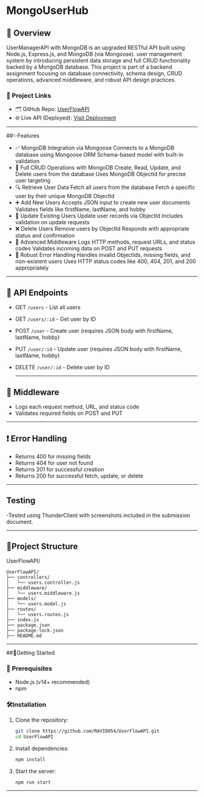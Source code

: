 ﻿# MongoUserHub
## 📌 Overview
UserManagerAPI with MongoDB is an upgraded RESTful API built using Node.js, Express.js, and MongoDB (via Mongoose).  user management system by introducing persistent data storage and full CRUD functionality backed by a MongoDB database.
This project is part of a backend assignment focusing on database connectivity, schema design, CRUD operations, advanced middleware, and robust API design practices.
### 🔗 Project Links
- 🗂️ GitHub Repo: [UserFlowAPI](https://github.com/RAVI8054/MongoUserHub)
- 🌐 Live API (Deployed): [Visit Deployment](-)

---
##✨Features
 - ✅ MongoDB Integration via Mongoose
      Connects to a MongoDB database using Mongoose ORM
      Schema-based model with built-in validation
 - 🔁 Full CRUD Operations with MongoDB
      Create, Read, Update, and Delete users from the database
      Uses MongoDB ObjectId for precise user targeting
  - 🔍 Retrieve User Data
      Fetch all users from the database
      Fetch a specific user by their unique MongoDB ObjectId
  - ➕ Add New Users
      Accepts JSON input to create new user documents
      Validates fields like firstName, lastName, and hobby
  - 🔄 Update Existing Users
      Update user records via ObjectId
      Includes validation on update requests
  - ❌ Delete Users
       Remove users by ObjectId
       Responds with appropriate status and confirmation
  - 🧩 Advanced Middleware
       Logs HTTP methods, request URLs, and status codes
       Validates incoming data on POST and PUT requests
  - 🛑 Robust Error Handling
      Handles invalid ObjectIds, missing fields, and non-existent users
      Uses HTTP status codes like 400, 404, 201, and 200 appropriately
 ---
##  🔗 API Endpoints
- GET `/users` - List all users
- GET `/users/:id` - Get user by ID
- POST `/user` - Create user (requires JSON body with firstName, lastName, hobby)
- PUT `/user/:id` - Update user (requires JSON body with firstName, lastName, hobby)
- DELETE `/user/:id` - Delete user by ID

   ---
 ## 🧩 Middleware
 - Logs each request method, URL, and status code
 - Validates required fields on POST and PUT
  
  ---
  ## ❗ Error Handling
- Returns 400 for missing fields
- Returns 404 for user not found
- Returns 201 for successful creation
- Returns 200 for successful fetch, update, or delete
---
## Testing
   -Tested using ThunderClient with screenshots included in the submission document.
   
--- 
## 📁Project Structure
UserFlowAPI/
```
UserFlowAPI/
├── controllers/
│   └── users.controller.js
├── middleware/
│   └── users.middleware.js
├── models/
│   └── users.model.js
├── routes/
│   └── users.routes.js
├── index.js
├── package.json
├── package-lock.json
├── README.md
```
---
##🚀Getting Started
### 📁 Prerequisites
- Node.js (v14+ recommended)
- npm
### 🛠️Installation
1. Clone the repository:
   ```bash
   git clone https://github.com/RAVI8054/UserFlowAPI.git
   cd UserFlowAPI
2. Install dependencies:
   ```bash
   npm install 
3. Start the server:
   ```bash
   npm run start
---


